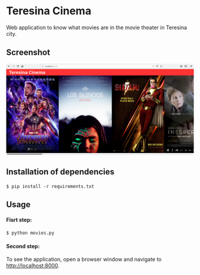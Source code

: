# Teresina Cinema

Web application to know what movies are in the movie theater in Teresina city.

## Screenshot

<img src="image/teresina-cinema.png" alt="">

## Installation of dependencies

```
$ pip install -r requirements.txt
```

## Usage

#### Fisrt step:

```
$ python movies.py
```

#### Second step:

To see the application, open a browser window and navigate to [http://localhost:8000](http://localhost:8000).
